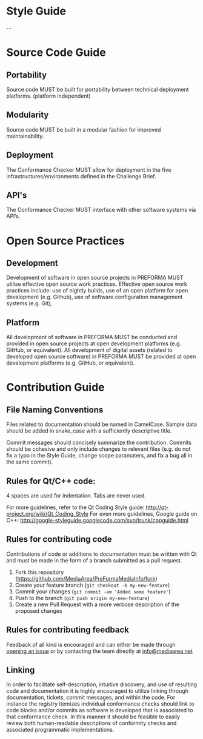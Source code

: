 # Style Guide
--
# Source Code Guide

## Portability

Source code MUST be built for portability between technical deployment platforms. (platform independent)

## Modularity

Source code MUST be built in a modular fashion for improved maintainability.

## Deployment

The Conformance Checker MUST allow for deployment in the five infrastructures/environments defined in the Challenge Brief.

## API's

The Conformance Checker MUST interface with other software systems via API’s. 

# Open Source Practices

## Development

Development of software in open source projects in PREFORMA MUST utilise effective open source work practices. Effective open source work practices include:
      use of nightly builds, use of an open platform for open development (e.g. Github),
      use of software configuration management systems (e.g. Git),

## Platform

All development of software in PREFORMA MUST be conducted and provided in open source projects at open development platforms (e.g. GitHub, or equivalent).
All development of digital assets (related to developed open source software) in PREFORMA MUST be provided at open development platforms (e.g. GitHub, or equivalent).

# Contribution Guide

## File Naming Conventions

Files related to documentation should be named in CamelCase. Sample data should be added in snake_case with a sufficiently descriptive title.

Commit messages should concisely summarize the contribution. Commits should be cohesive and only include changes to relevant files (e.g. do not fix a typo in the Style Guide, change scope paramaters, and fix a bug all in the same commit).

## Rules for Qt/C++ code:

4 spaces are used for indentation. Tabs are never used.

For more guidelines, refer to the Qt Coding Style guide: http://qt-project.org/wiki/Qt_Coding_Style
For even more guidelines, Google guide on C++: http://google-styleguide.googlecode.com/svn/trunk/cppguide.html

## Rules for contributing code

Contributions of code or additions to documentation must be written with Qt and must be made in the form of a branch submitted as a pull request. 

  1.  Fork this repository (https://github.com/MediaArea/PreFormaMediaInfo/fork)
  2.  Create your feature branch (`git checkout -b my-new-feature`)
  3.  Commit your changes (`git commit -am 'Added some feature'`)
  4.  Push to the branch (`git push origin my-new-feature`)
  5.  Create a new Pull Request with a more verbose description of the proposed changes

## Rules for contributing feedback

Feedback of all kind is encouraged and can either be made through [opening an issue](https://github.com/MediaArea/PreFormaMediaInfo/issues) or by contacting the team directly at info@mediaarea.net

## Linking

In order to facilitate self-description, intuitive discovery, and use of resulting code and documentation it is highly encouraged to utilize linking through documentation, tickets, commit messages, and within the code. For instance the registry itemizes individual conformance checks should link to code blocks and/or commits as software is developed that is associated to that conformance check. In this manner it should be feasible to easily review both human-readable descriptions of conformity checks and associated programmatic implementations.
